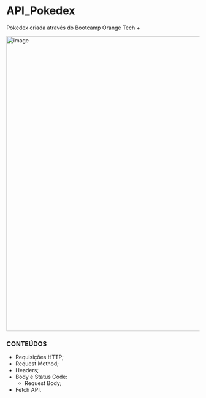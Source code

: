 # API_Pokedex

Pokedex criada através do Bootcamp Orange Tech +

<img width="768" alt="image" src="https://user-images.githubusercontent.com/91018515/206331477-50530a13-f1ac-444e-88c5-29c7799654b0.png">

### CONTEÚDOS 
- Requisições HTTP;
- Request Method;
- Headers;
- Body e Status Code: 
  - Request Body;
- Fetch API.
